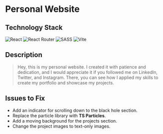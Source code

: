 # Personal Website

## Technology Stack

![React](https://adamaliweb.com/assets/technologies/react.svg)
![React Router](https://adamaliweb.com/assets/technologies/react-router.svg)
![SASS](https://adamaliweb.com/assets/technologies/sass.svg)
![Vite](https://adamaliweb.com/assets/technologies/vite.svg)

## Description

> Hey, this is my personal website. I created it with patience and dedication, and I would appreciate it if you followed me on LinkedIn, Twitter, and Instagram. There, you can see how I applied my skills to create my portfolio and showcase my projects.

## Issues to Fix

-   Add an indicator for scrolling down to the black hole section.
-   Replace the particle library with **TS Particles**.
-   Add a moving background for the projects section.
-   Change the project images to text-only images.
